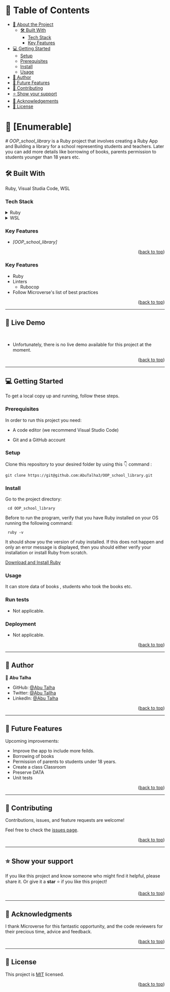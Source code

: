 
<a name="readme-top"></a>

# 📗 Table of Contents

- [📖 About the Project](#about-project)
  - [🛠 Built With](#built-with)
    - [Tech Stack](#tech-stack)
    - [Key Features](#key-features)
- [💻 Getting Started](#getting-started)
  - [Setup](#setup)
  - [Prerequisites](#prerequisites)
  - [Install](#install)
  - [Usage](#usage)
- [👥 Author](#author)
- [🔭 Future Features](#future-features)
- [🤝 Contributing](#contributing)
- [⭐ Show your support](#support)
- [🙏 Acknowledgements](#acknowledgements)
- [📝 License](#license)

# 📖 [Enumerable] <a name="about-project"></a>


*# OOP_school_library* is a Ruby project that involves creating a Ruby App and Building a library for a school representing students and teachers. Later you can add more details like borrowing of books, parents permission to students younger than 18 years etc.


## 🛠 Built With <a name="built-with"></a>
Ruby, Visual Studia Code, WSL

### Tech Stack <a name="tech-stack"></a>

<details>
  <summary>Ruby</summary>
</details>

<details>
  <summary>WSL</summary>
</details>

### Key Features <a name="key-features"></a>

- *[OOP_school_library]*

<p align="right">(<a href="#readme-top">back to top</a>)</p>


<!-- Features -->

### Key Features <a name="key-features"></a>

<ul>
  <li>Ruby</li>
  <li>Linters
    <ul>
      <li>Rubocop</li>
    </ul>
  </li>
  <li>Follow Microverse's list of best practices</li>
</ul>

<p align="right">(<a href="#readme-top">back to top</a>)</p>

---


## 🚀 Live Demo <a name="live-demo"></a>
<br>

- Unfortunately, there is no live demo available for this project at the moment.

<p align="right">(<a href="#readme-top">back to top</a>)</p>


---

<!-- GETTING STARTED -->

## 💻 Getting Started <a name="getting-started"></a>

To get a local copy up and running, follow these steps.

### Prerequisites

In order to run this project you need:

<ul>
    <li><p>A code editor (we recommend Visual Studio Code)</p></li>
</ul>

<ul>
    <li><p>Git and a GitHub account</p></li>
</ul>

### Setup

Clone this repository to your desired folder by using this 👇️ command :

```
git clone https://git@github.com:AbuTalha3/OOP_school_library.git
```

### Install

Go to the project directory:

```
 cd OOP_school_library
```

Before to run the program, verify that you have Ruby installed on your OS running the following command:

```
 ruby -v
```

It should show you the version of ruby ​​installed. If this does not happen and only an error message is displayed, then you should either verify your installation or install Ruby from scratch.

[Download and Install Ruby](https://www.ruby-lang.org/en/downloads/)


### Usage

It can store data of books , students who took the books etc.

### Run tests

- Not applicable.

### Deployment

- Not applicable.

<p align="right">(<a href="#readme-top">back to top</a>)</p>

---

<!-- AUTHOR -->

## 👥 Author <a name="author"></a>

👤 **Abu Talha**

- GitHub: [@Abu Talha](https://github.com/abutalha3)
- Twitter: [@Abu Tallha](https://twitter.com/)
- LinkedIn: [@Abu Talha](https://www.linkedin.com/in/)

<p align="right">(<a href="#readme-top">back to top</a>)</p>

---

<!-- FUTURE FEATURES -->

## 🔭 Future Features <a name="future-features"></a>

Upcoming improvements:

- Improve the app to include more feilds.
- Borrowing of books
- Permission of parents to students under 18 years.
- Create a class Classroom
- Preserve DATA
- Unit tests

<p align="right">(<a href="#readme-top">back to top</a>)</p>

---

<!-- CONTRIBUTING -->

## 🤝 Contributing <a name="contributing"></a>

Contributions, issues, and feature requests are welcome!

Feel free to check the [issues page](../../issues).

<p align="right">(<a href="#readme-top">back to top</a>)</p>

---

<!-- SUPPORT -->

## ⭐️ Show your support <a name="support"></a>

If you like this project and know someone who might find it helpful, please share it.
Or give it a **star** ⭐️ if you like this project!

<p align="right">(<a href="#readme-top">back to top</a>)</p>

---

<!-- ACKNOWLEDGEMENTS -->

## 🙏 Acknowledgments <a name="acknowledgements"></a>

I thank Microverse for this fantastic opportunity, and the code reviewers for their precious time, advice and feedback.

<p align="right">(<a href="#readme-top">back to top</a>)</p>

---

<!-- LICENSE -->

## 📝 License <a name="license"></a>

This project is [MIT](./LICENSE) licensed.

<p align="right">(<a href="#readme-top">back to top</a>)</p>
